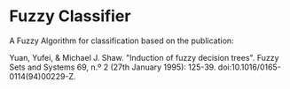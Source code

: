 Fuzzy Classifier
================

A Fuzzy Algorithm for classification based on the publication:

Yuan, Yufei, & Michael J. Shaw. "Induction of fuzzy decision trees". Fuzzy Sets and Systems 69, n.º 2 (27th January 1995): 125-39. doi:10.1016/0165-0114(94)00229-Z.

